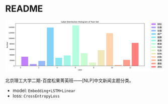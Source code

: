 # README

![label](label_distribution.png)

北京理工大学二期-百度松果菁英班——[NLP]中文新闻主题分类。

- model: `Embedding+LSTM+Linear`
- loss: `CrossEntropyLoss`

